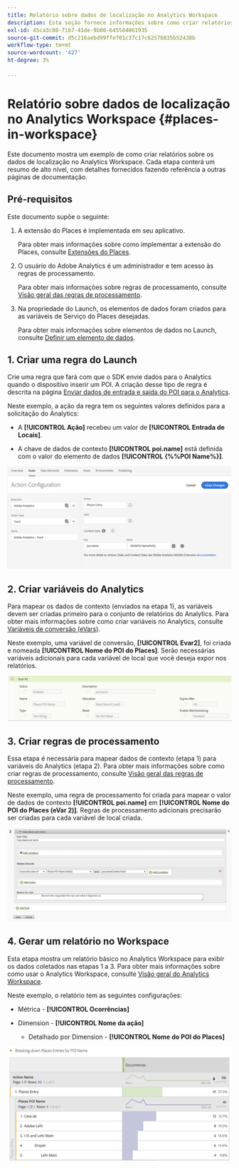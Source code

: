 ```yaml
---
title: Relatório sobre dados de localização no Analytics Workspace
description: Esta seção fornece informações sobre como criar relatórios sobre dados de localização no Analytics Workspace.
exl-id: 45ca3c80-71b7-41de-9b00-645504061935
source-git-commit: d5c216aebd99ffef01c37c17c62576835b52438b
workflow-type: tm+mt
source-wordcount: '427'
ht-degree: 3%

---
```


# Relatório sobre dados de localização no Analytics Workspace {#places-in-workspace}

Este documento mostra um exemplo de como criar relatórios sobre os dados de localização no Analytics Workspace. Cada etapa conterá um resumo de alto nível, com detalhes fornecidos fazendo referência a outras páginas de documentação.

## Pré-requisitos

Este documento supõe o seguinte:

1. A extensão do Places é implementada em seu aplicativo.

   Para obter mais informações sobre como implementar a extensão do Places, consulte [Extensões do Places](/help/places-ext-aep-sdks/places-extension/places-extension.md).

1. O usuário do Adobe Analytics é um administrador e tem acesso às regras de processamento.

   Para obter mais informações sobre regras de processamento, consulte [Visão geral das regras de processamento](https://experienceleague.adobe.com/docs/analytics/admin/admin-tools/manage-report-suites/edit-report-suite/report-suite-general/c-processing-rules/processing-rules.html).

1. Na propriedade do Launch, os elementos de dados foram criados para as variáveis de Serviço do Places desejadas.

   Para obter mais informações sobre elementos de dados no Launch, consulte [Definir um elemento de dados](/help/use-places-launch-workflow/define-data-elements.md).


## 1. Criar uma regra do Launch

Crie uma regra que fará com que o SDK envie dados para o Analytics quando o dispositivo inserir um POI. A criação desse tipo de regra é descrita na página [Enviar dados de entrada e saída do POI para o Analytics](/help/use-places-with-other-solutions/places-adobe-analytics/use-places-adobe-analytics.md).

Neste exemplo, a ação da regra tem os seguintes valores definidos para a solicitação do Analytics:

* A **[!UICONTROL Ação]** recebeu um valor de **[!UICONTROL Entrada de Locais]**.

* A chave de dados de contexto **[!UICONTROL poi.name]** está definida com o valor do elemento de dados **[!UICONTROL {%%POI Name%}]**.

![&quot;definir uma ação&quot;](/help/assets/pt-setAction.png)

## 2. Criar variáveis do Analytics

Para mapear os dados de contexto (enviados na etapa 1), as variáveis devem ser criadas primeiro para o conjunto de relatórios do Analytics. Para obter mais informações sobre como criar variáveis no Analytics, consulte [Variáveis de conversão (eVars)](https://experienceleague.adobe.com/docs/analytics/implementation/vars/page-vars/evar.html?lang=pt-BR).

Neste exemplo, uma variável de conversão, **[!UICONTROL Evar2]**, foi criada e nomeada **[!UICONTROL Nome do POI do Places]**. Serão necessárias variáveis adicionais para cada variável de local que você deseja expor nos relatórios.

![&quot;criar uma variável de análise&quot;](/help/assets/aa-evar.png)

## 3. Criar regras de processamento

Essa etapa é necessária para mapear dados de contexto (etapa 1) para variáveis do Analytics (etapa 2). Para obter mais informações sobre como criar regras de processamento, consulte [Visão geral das regras de processamento](https://experienceleague.adobe.com/docs/analytics/admin/admin-tools/manage-report-suites/edit-report-suite/report-suite-general/c-processing-rules/processing-rules.html).

Neste exemplo, uma regra de processamento foi criada para mapear o valor de dados de contexto **[!UICONTROL poi.name]** em **[!UICONTROL Nome do POI do Places (eVar 2)]**. Regras de processamento adicionais precisarão ser criadas para cada variável de local criada.

![&quot;criar uma regra de processamento&quot;](/help/assets/aa-processing-rule.png)

## 4. Gerar um relatório no Workspace

Esta etapa mostra um relatório básico no Analytics Workspace para exibir os dados coletados nas etapas 1 a 3. Para obter mais informações sobre como usar o Analytics Workspace, consulte [Visão geral do Analytics Workspace](https://experienceleague.adobe.com/docs/analytics/analyze/analysis-workspace/home.html?lang=pt-BR).

Neste exemplo, o relatório tem as seguintes configurações:

* Métrica - **[!UICONTROL Ocorrências]**

* Dimension - **[!UICONTROL Nome da ação]**

   * Detalhado por Dimension - **[!UICONTROL Nome do POI do Places]**

![&quot;criar um relatório no espaço de trabalho&quot;](/help/assets/aa-workspace.png)
